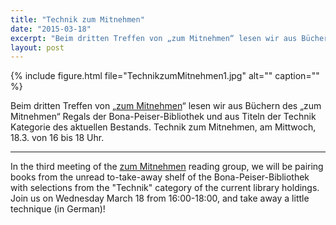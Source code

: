 ```yaml
---
title: "Technik zum Mitnehmen"
date: "2015-03-18"
excerpt: "Beim dritten Treffen von „zum Mitnehmen“ lesen wir aus Büchern des „zum Mitnehmen“ Regals der Bona-Peiser-Bibliothek und aus Titeln der Technik Kategorie des aktuellen Bestands."
layout: post
---
```


{% include figure.html file="TechnikzumMitnehmen1.jpg" alt="" caption="" %}

Beim dritten Treffen von „[zum Mitnehmen](http://www.apubliclibrary.org/zum-mitnehmen/)“ lesen wir aus Büchern des „zum Mitnehmen“ Regals der Bona-Peiser-Bibliothek und aus Titeln der Technik Kategorie des aktuellen Bestands. Technik zum Mitnehmen, am Mittwoch, 18.3. von 16 bis 18 Uhr.

* * *

In the third meeting of the [zum Mitnehmen](http://www.apubliclibrary.org/zum-mitnehmen/) reading group, we will be pairing books from the unread to-take-away shelf of the Bona-Peiser-Bibliothek with selections from the "Technik" category of the current library holdings. Join us on Wednesday March 18 from 16:00-18:00, and take away a little technique (in German)!
